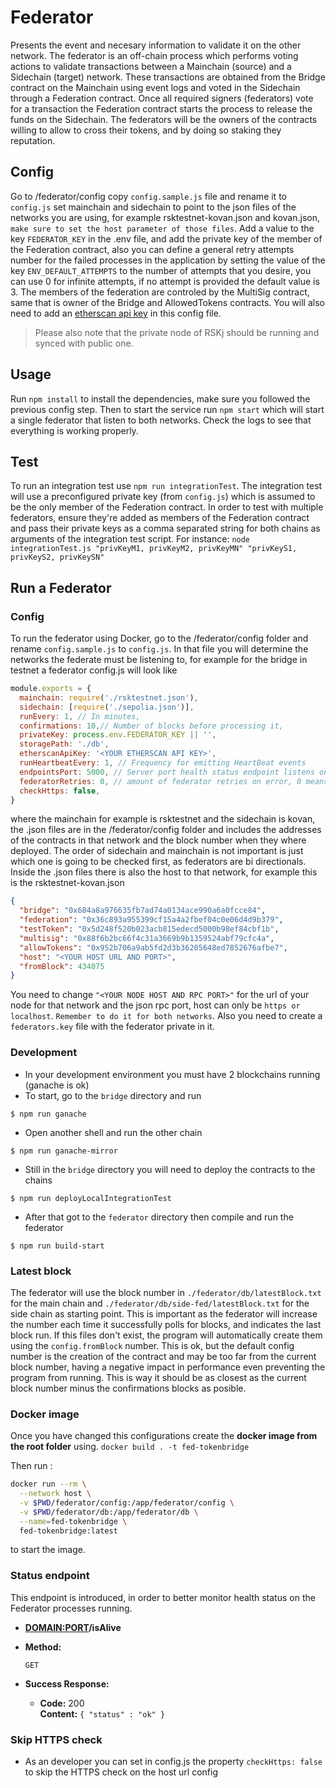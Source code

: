 # Federator

Presents the event and necesary information to validate it on the other network.
The federator is an off-chain process which performs voting actions to validate transactions between a Mainchain (source) and a Sidechain (target) network. These transactions are obtained from the Bridge contract on the Mainchain using event logs and voted in the Sidechain through a Federation contract. Once all required signers (federators) vote for a transaction the Federation contract starts the process to release the funds on the Sidechain.
The federators will be the owners of the contracts willing to allow to cross their tokens, and by doing so staking they reputation.

## Config

Go to /federator/config copy `config.sample.js` file and rename it to `config.js` set mainchain and sidechain to point to the json files of the networks you are using, for example rsktestnet-kovan.json and kovan.json, `make sure to set the host parameter of those files`. Add a value to the key `FEDERATOR_KEY` in the .env file, and add the private key of the member of the Federation contract, also you can define a general retry attempts number for the failed processes in the application by setting the value of the key `ENV_DEFAULT_ATTEMPTS` to the number of attempts that you desire, you can use 0 for infinite attempts, if no attempt is provided the default value is 3. The members of the federation are controled by the MultiSig contract, same that is owner of the Bridge and AllowedTokens contracts.
You will also need to add an [etherscan api key](https://etherscan.io/myapikey) in this config file.
> Please also note that the private node of RSKj should be running and synced with public one.
## Usage

Run `npm install` to install the dependencies, make sure you followed the previous config step. Then to start the service run `npm start` which will start a single federator that listen to both networks. Check the logs to see that everything is working properly.

## Test

To run an integration test use `npm run integrationTest`. The integration test will use a preconfigured private key (from `config.js`) which is assumed to be the only member of the Federation contract.
In order to test with multiple federators, ensure they're added as members of the Federation contract and pass their private keys as a comma separated string for both chains as arguments of the integration test script. For instance:
`node integrationTest.js "privKeyM1, privKeyM2, privKeyMN" "privKeyS1, privKeyS2, privKeySN"`

## Run a Federator

### Config

To run the federator using Docker, go to the /federator/config folder and rename `config.sample.js` to `config.js`. In that file you will determine the networks the federate must be listening to, for example for the bridge in testnet a federator config.js will look like

```js
module.exports = {
  mainchain: require('./rsktestnet.json'),
  sidechain: [require('./sepolia.json')],
  runEvery: 1, // In minutes,
  confirmations: 10,// Number of blocks before processing it,
  privateKey: process.env.FEDERATOR_KEY || '',
  storagePath: './db',
  etherscanApiKey: '<YOUR ETHERSCAN API KEY>',
  runHeartbeatEvery: 1, // Frequency for emitting HeartBeat events
  endpointsPort: 5000, // Server port health status endpoint listens on
  federatorRetries: 0, // amount of federator retries on error, 0 means infinite
  checkHttps: false,
}
```

where the mainchain for example is rsktestnet and the sidechain is kovan, the .json files are in the /federator/config folder and includes the addresses of the contracts in that network and the block number when they where deployed.
The order of sidechain and mainchain is not important is just which one is going to be checked first, as federators are bi directionals.
Inside the .json files there is also the host to that network, for example this is the rsktestnet-kovan.json

```json
{
  "bridge": "0x684a8a976635fb7ad74a0134ace990a6a0fcce84",
  "federation": "0x36c893a955399cf15a4a2fbef04c0e06d4d9b379",
  "testToken": "0x5d248f520b023acb815edecd5000b98ef84cbf1b",
  "multisig": "0x88f6b2bc66f4c31a3669b9b1359524abf79cfc4a",
  "allowTokens": "0x952b706a9ab5fd2d3b36205648ed7852676afbe7",
  "host": "<YOUR HOST URL AND PORT>",
  "fromBlock": 434075
}
```

You need to change `"<YOUR NODE HOST AND RPC PORT>"` for the url of your node for that network and the json rpc port,  host can only be `https or localhost`.
`Remember to do it for both networks`.
Also you need to create a `federators.key` file with the federator private in it.

### Development
- In your development environment you must have 2 blockchains running (ganache is ok)
- To start, go to the `bridge` directory and run
```shell
$ npm run ganache
```

- Open another shell and run the other chain
```shell
$ npm run ganache-mirror
```

- Still in the `bridge` directory you will need to deploy the contracts to the chains
```shell
$ npm run deployLocalIntegrationTest
```

- After that got to the `federator` directory then compile and run the federator
```shell
$ npm run build-start
```

### Latest block

The federator will use the block number in  `./federator/db/latestBlock.txt` for the main chain and `./federator/db/side-fed/latestBlock.txt` for the side chain as starting point. This is important as the federator will increase the number each time it successfully polls for blocks, and indicates the last block run.
If this files don't exist, the program will automatically create them using the `config.fromBlock` number. This is ok, but the default config number is the creation of the contract and may be too far from the current block number, having a negative impact in performance even preventing the program from running. This is way it should be as closest as the current block number minus the confirmations blocks as posible.

### Docker image

Once you have  changed this configurations create the **docker image from the root folder** using.
`docker build . -t fed-tokenbridge`

Then run :

```sh
docker run --rm \
  --network host \
  -v $PWD/federator/config:/app/federator/config \
  -v $PWD/federator/db:/app/federator/db \
  --name=fed-tokenbridge \
  fed-tokenbridge:latest
```

to start the image.

### Status endpoint

This endpoint is introduced, in order to better monitor health status on the Federator processes running.

* **<DOMAIN:PORT>/isAlive**

* **Method:**

  `GET`

* **Success Response:**

  * **Code:** 200 <br />
    **Content:** `{ "status" : "ok" }`

### Skip HTTPS check
- As an developer you can set in config.js the property `checkHttps: false` to skip the HTTPS check on the host url config
